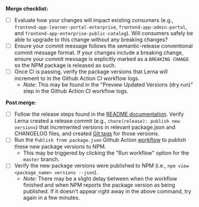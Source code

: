 **Merge checklist:**
- [ ] Evaluate how your changes will impact existing consumers (e.g., `frontend-app-learner-portal-enterprise`, `frontend-app-admin-portal`, and `frontend-app-enterprise-public-catalog`). Will consumers safely be able to upgrade to this change without any breaking changes?
- [ ] Ensure your commit message follows the semantic-release conventional commit message format. If your changes include a breaking change, ensure your commit message is explicitly marked as a `BREAKING CHANGE` so the NPM package is released as such.
- [ ] Once CI is passing, verify the package versions that Lerna will increment to in the Github Action CI workflow logs.
    - *Note*: This may be found in the "Preview Updated Versions (dry run)" step in the Github Action CI workflow logs.

**Post merge:**
- [ ] Follow the release steps found in the [README documentation](../README.rst). Verify Lerna created a release commit (e.g., ``chore(release): publish new versions``) that incremented versions in relevant package.json and CHANGELOG files, and created [Git tags](https://github.com/openedx/frontend-enterprise/tags) for those versions.
- [ ] Run the ``Publish from package.json`` Github Action [workflow](https://github.com/openedx/frontend-enterprise/actions/workflows/publish-from-package.yml) to publish these new package versions to NPM.
    - This may be triggered by clicking the "Run workflow" option for the ``master`` branch.
- [ ] Verify the new package versions were published to NPM (i.e., ``npm view <package_name> versions --json``).
    - *Note*: There may be a slight delay between when the workflow finished and when NPM reports the package version as being published. If it doesn't appear right away in the above command, try again in a few minutes.
